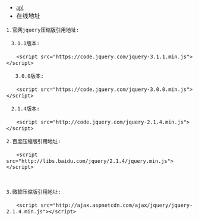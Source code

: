 <font face="Simsun" size=3>

- [api](https://api.jquery.com/on/)
- 在线地址
~~~
1.官网jquery压缩版引用地址:

　3.1.1版本:

　　<script src="https://code.jquery.com/jquery-3.1.1.min.js"></script>

   3.0.0版本:

　　<script src="https://code.jquery.com/jquery-3.0.0.min.js"></script>

　2.1.4版本:

　　<script src="http://code.jquery.com/jquery-2.1.4.min.js"></script>

2.百度压缩版引用地址:

　　<script src="http://libs.baidu.com/jquery/2.1.4/jquery.min.js"></script>

 

3.微软压缩版引用地址:

　　<script src="http://ajax.aspnetcdn.com/ajax/jquery/jquery-2.1.4.min.js"></script>
~~~

</font>